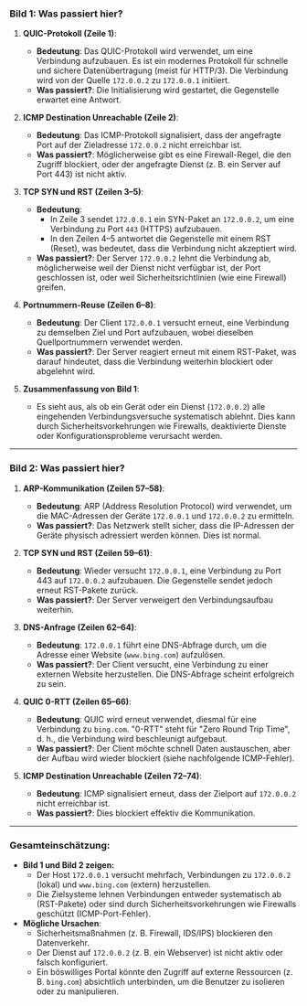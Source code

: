 ### **Bild 1: Was passiert hier?**

1. **QUIC-Protokoll (Zeile 1)**:
   - **Bedeutung**: Das QUIC-Protokoll wird verwendet, um eine Verbindung aufzubauen. Es ist ein modernes Protokoll für schnelle und sichere Datenübertragung (meist für HTTP/3). Die Verbindung wird von der Quelle `172.0.0.2` zu `172.0.0.1` initiiert.
   - **Was passiert?**: Die Initialisierung wird gestartet, die Gegenstelle erwartet eine Antwort.

2. **ICMP Destination Unreachable (Zeile 2)**:
   - **Bedeutung**: Das ICMP-Protokoll signalisiert, dass der angefragte Port auf der Zieladresse `172.0.0.2` nicht erreichbar ist.
   - **Was passiert?**: Möglicherweise gibt es eine Firewall-Regel, die den Zugriff blockiert, oder der angefragte Dienst (z. B. ein Server auf Port 443) ist nicht aktiv.

3. **TCP SYN und RST (Zeilen 3–5)**:
   - **Bedeutung**: 
     - In Zeile 3 sendet `172.0.0.1` ein SYN-Paket an `172.0.0.2`, um eine Verbindung zu Port `443` (HTTPS) aufzubauen. 
     - In den Zeilen 4–5 antwortet die Gegenstelle mit einem RST (Reset), was bedeutet, dass die Verbindung nicht akzeptiert wird.
   - **Was passiert?**: Der Server `172.0.0.2` lehnt die Verbindung ab, möglicherweise weil der Dienst nicht verfügbar ist, der Port geschlossen ist, oder weil Sicherheitsrichtlinien (wie eine Firewall) greifen.

4. **Portnummern-Reuse (Zeilen 6–8)**:
   - **Bedeutung**: Der Client `172.0.0.1` versucht erneut, eine Verbindung zu demselben Ziel und Port aufzubauen, wobei dieselben Quellportnummern verwendet werden.
   - **Was passiert?**: Der Server reagiert erneut mit einem RST-Paket, was darauf hindeutet, dass die Verbindung weiterhin blockiert oder abgelehnt wird.

5. **Zusammenfassung von Bild 1**:
   - Es sieht aus, als ob ein Gerät oder ein Dienst (`172.0.0.2`) alle eingehenden Verbindungsversuche systematisch ablehnt. Dies kann durch Sicherheitsvorkehrungen wie Firewalls, deaktivierte Dienste oder Konfigurationsprobleme verursacht werden.

---

### **Bild 2: Was passiert hier?**

1. **ARP-Kommunikation (Zeilen 57–58)**:
   - **Bedeutung**: ARP (Address Resolution Protocol) wird verwendet, um die MAC-Adressen der Geräte `172.0.0.1` und `172.0.0.2` zu ermitteln.
   - **Was passiert?**: Das Netzwerk stellt sicher, dass die IP-Adressen der Geräte physisch adressiert werden können. Dies ist normal.

2. **TCP SYN und RST (Zeilen 59–61)**:
   - **Bedeutung**: Wieder versucht `172.0.0.1`, eine Verbindung zu Port 443 auf `172.0.0.2` aufzubauen. Die Gegenstelle sendet jedoch erneut RST-Pakete zurück.
   - **Was passiert?**: Der Server verweigert den Verbindungsaufbau weiterhin. 

3. **DNS-Anfrage (Zeilen 62–64)**:
   - **Bedeutung**: `172.0.0.1` führt eine DNS-Abfrage durch, um die Adresse einer Website (`www.bing.com`) aufzulösen.
   - **Was passiert?**: Der Client versucht, eine Verbindung zu einer externen Website herzustellen. Die DNS-Abfrage scheint erfolgreich zu sein.

4. **QUIC 0-RTT (Zeilen 65–66)**:
   - **Bedeutung**: QUIC wird erneut verwendet, diesmal für eine Verbindung zu `bing.com`. "0-RTT" steht für "Zero Round Trip Time", d. h., die Verbindung wird beschleunigt aufgebaut.
   - **Was passiert?**: Der Client möchte schnell Daten austauschen, aber der Aufbau wird wieder blockiert (siehe nachfolgende ICMP-Fehler).

5. **ICMP Destination Unreachable (Zeilen 72–74)**:
   - **Bedeutung**: ICMP signalisiert erneut, dass der Zielport auf `172.0.0.2` nicht erreichbar ist.
   - **Was passiert?**: Dies blockiert effektiv die Kommunikation. 

---

### **Gesamteinschätzung**:
- **Bild 1 und Bild 2 zeigen:** 
  - Der Host `172.0.0.1` versucht mehrfach, Verbindungen zu `172.0.0.2` (lokal) und `www.bing.com` (extern) herzustellen.
  - Die Zielsysteme lehnen Verbindungen entweder systematisch ab (RST-Pakete) oder sind durch Sicherheitsvorkehrungen wie Firewalls geschützt (ICMP-Port-Fehler).
- **Mögliche Ursachen**:
  - Sicherheitsmaßnahmen (z. B. Firewall, IDS/IPS) blockieren den Datenverkehr.
  - Der Dienst auf `172.0.0.2` (z. B. ein Webserver) ist nicht aktiv oder falsch konfiguriert.
  - Ein böswilliges Portal könnte den Zugriff auf externe Ressourcen (z. B. `bing.com`) absichtlich unterbinden, um die Benutzer zu isolieren oder zu manipulieren.
